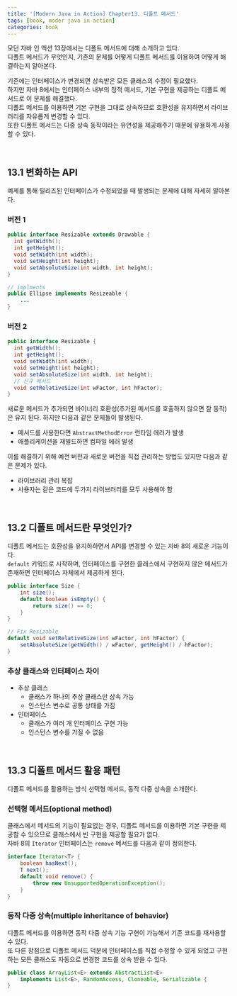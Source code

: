 ```yaml
---
title: '[Modern Java in Action] Chapter13. 디폴트 메서드'
tags: [book, moder java in action]
categories: book
---
```


모던 자바 인 액션 13장에서는 디폴트 메서드에 대해 소개하고 있다.   
디폴트 메서드가 무엇인지, 기존의 문제를 어떻게 디폴트 메서드를 이용하여 어떻게 해결하는지 알아본다.


<!--more-->

기존에는 인터페이스가 변경되면 상속받은 모든 클래스의 수정이 필요했다.     
하지만 자바 8에서는 인터페이스 내부의 정적 메서드, 기본 구현을 제공하는 디폴트 메서드로 이 문제를 해결했다.  
디폴트 메서드를 이용하면 기본 구현을 그대로 상속하므로 호환성을 유지하면서 라이브러리를 자유롭게 변경할 수 있다.  
또한 디폴트 메서드는 다중 상속 동작이라는 유연성을 제공해주기 때문에 유용하게 사용할 수 있다.


<br/>

## 13.1 변화하는 API 

예제를 통해 릴리즈된 인터페이스가 수정되었을 때 발생되는 문제에 대해 자세히 알아본다.

### 버전 1

```java 
public interface Resizable extends Drawable {
  int getWidth();
  int getHeight();
  void setWidth(int width);
  void setHeight(int height);
  void setAbsoluteSize(int width, int height);
}

// implments
public Ellipse implements Resizeable {
    ...
}
```

### 버전 2

```java 
public interface Resizable {
  int getWidth();
  int getHeight();
  void setWidth(int width);
  void setHeight(int height);
  void setAbsoluteSize(int width, int height);
  // 신규 메서드
  void setRelativeSize(int wFactor, int hFactor);
}
```

새로운 메서드가 추가되면 바이너리 호환성(추가된 메서드를 호출하지 않으면 잘 동작)은 유지 된다.
하지만 다음과 같은 문제들이 발생된다.

- 메서드를 사용한다면 `AbstractMethodError` 런타임 에러가 발생
- 애플리케이션을 재빌드하면 컴파일 에러 발생

이를 해결하기 위해 예전 버전과 새로운 버전을 직접 관리하는 방법도 있지만 다음과 같은 문제가 있다.

- 라이브러리 관리 복잡
- 사용자는 같은 코드에 두가지 라이브러리를 모두 사용해야 함


<br/>

## 13.2 디폴트 메서드란 무엇인가?

디폴트 메서드는 호환성을 유지하하면서 API를 변경할 수 있는 자바 8의 새로운 기능이다.  
`default` 키워드로 시작하며, 인터페이스를 구현한 클래스에서 구현하지 않은 메서드가 존재하면 인터페이스 자체에서 제공하게 된다.

```java 
public interface Size {
    int size();
    default boolean isEmpty() {
        return size() == 0;
    }
}

// Fix Resizable
default void setRelativeSize(int wFactor, int hFactor) {
    setAbsoluteSize(getWidth() / wFactor, getHeight() / hFactor);
} 
```


### 추상 클래스와 인터페이스 차이

- 추상 클래스
  - 클래스가 하나의 추상 클래스만 상속 가능
  - 인스턴스 변수로 공통 상태를 가짐
- 인터페이스
  - 클래스가 여러 개 인터페이스 구현 가능
  - 인스턴스 변수를 가질 수 없음


<br/>

## 13.3 디폴트 메서드 활용 패턴

디폴트 메서드를 활용하는 방식 선택형 메서드, 동작 다중 상속을 소개한다.

### 선택형 메서드(optional method)

클래스에서 메서드의 기능이 필요없는 경우, 디폴트 메서드를 이용하면 기본 구현을 제공할 수 있으므로 클래스에서 빈 구현을 제공할 필요가 없다.  
자바 8의 `Iterator` 인터페이스는 `remove` 메서드를 다음과 같이 정의한다.

```java 
interface Iterator<T> {
    boolean hasNext();
    T next();
    default void remove() {
        throw new UnsupportedOperationException();
    }
}
```


### 동작 다중 상속(multiple inheritance of behavior)

디폴트 메서드를 이용하면 동작 다중 상속 기능 구현이 가능해서 기존 코드를 재사용할 수 있다.   
또 다른 장점으로 디폴트 메서드 덕분에 인터페이스를 직접 수정할 수 있게 되었고 구현하는 모든 클래스도 자동으로 변경한 코드를 상속 받을 수 있다.

```java 
public class ArrayList<E> extends AbstractList<E>
    implements List<E>, RandomAccess, Cloneable, Serializable {
}
```


